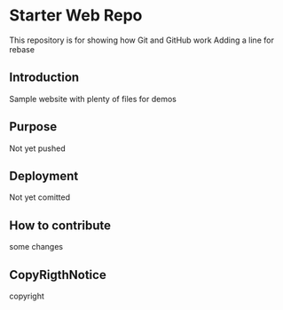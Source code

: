 # Starter Web Repo

This repository is for showing how Git and GitHub work
Adding a line for rebase

## Introduction

Sample website with plenty of files for demos


## Purpose

Not yet pushed


## Deployment

Not yet comitted

## How to contribute

some changes

## CopyRigthNotice

copyright